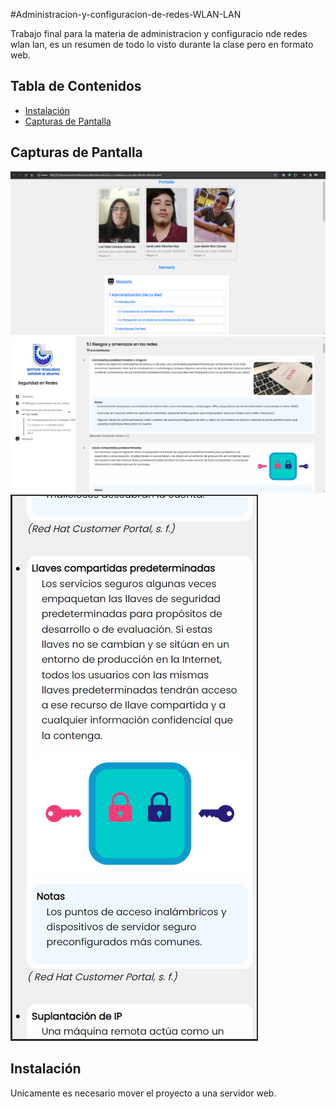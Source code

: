 #Administracion-y-configuracion-de-redes-WLAN-LAN

Trabajo final para la materia de administracion y configuracio nde redes wlan lan, es un resumen de todo lo visto durante la clase pero en formato web.

## Tabla de Contenidos

- [Instalación](#instalación)
- [Capturas de Pantalla](#capturas)

## Capturas de Pantalla

![Captura de Pantalla 1](cap_uno.png)
![Captura de Pantalla 2](cap_dos.png)
![Captura de Pantalla 3](cap_tres.png)

## Instalación

Unicamente es necesario mover el proyecto a una servidor web. 

